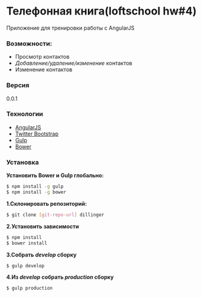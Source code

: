 # Телефонная книга(loftschool hw#4)

Приложение для тренировки работы с AngularJS

### Возможности:
  - Просмотр контактов
  - *Добавление/удаление/изменение* контактов
  - Изменение контактов




### Версия
0.0.1

### Технологии

* [AngularJS]
* [Twitter Bootstrap]
* [Gulp]
* [Bower]

### Установка

**Установить Bower и Gulp глобально:**
```sh
$ npm install -g gulp
$ npm install -g bower
```
**1.Склонировать репозиторий:**
```sh
$ git clone [git-repo-url] dillinger
```
**2.Установить зависимости**
```sh
$ npm install
$ bower install
```
**3.Собрать *develop* сборку**
```sh
$ gulp develop
```
**4.Из *develop* собрать *production* сборку**
```sh
$ gulp production
```










[Twitter Bootstrap]:http://twitter.github.com/bootstrap/
[Bower]:http://bower.io/
[AngularJS]:http://angularjs.org
[Gulp]:http://gulpjs.com
[git-repo-url]:https://github.com/Xaosaki/phone.book.git
